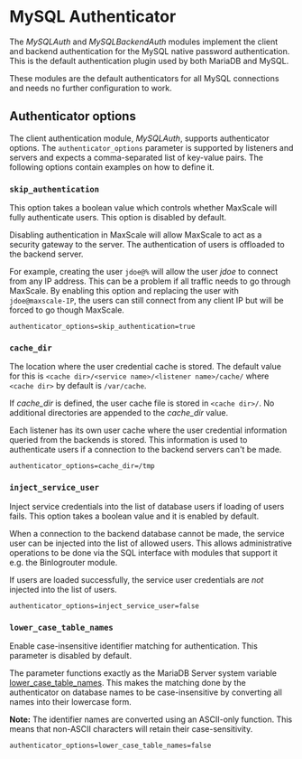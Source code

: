 # MySQL Authenticator

The _MySQLAuth_ and _MySQLBackendAuth_ modules implement the client and
backend authentication for the MySQL native password authentication. This
is the default authentication plugin used by both MariaDB and MySQL.

These modules are the default authenticators for all MySQL connections and
needs no further configuration to work.

## Authenticator options

The client authentication module, _MySQLAuth_, supports authenticator
options. The `authenticator_options` parameter is supported by listeners
and servers and expects a comma-separated list of key-value pairs. The
following options contain examples on how to define it.

### `skip_authentication`

This option takes a boolean value which controls whether MaxScale will fully
authenticate users. This option is disabled by default.

Disabling authentication in MaxScale will allow MaxScale to act as a security
gateway to the server. The authentication of users is offloaded to the backend
server.

For example, creating the user `jdoe@%` will allow the user _jdoe_ to connect
from any IP address. This can be a problem if all traffic needs to go through
MaxScale. By enabling this option and replacing the user with
`jdoe@maxscale-IP`, the users can still connect from any client IP but will be
forced to go though MaxScale.

```
authenticator_options=skip_authentication=true
```

### `cache_dir`

The location where the user credential cache is stored. The default value
for this is `<cache dir>/<service name>/<listener name>/cache/` where
`<cache dir>` by default is `/var/cache`.

If _cache_dir_ is defined, the user cache file is stored in `<cache
dir>/`. No additional directories are appended to the _cache_dir_ value.

Each listener has its own user cache where the user credential information
queried from the backends is stored. This information is used to
authenticate users if a connection to the backend servers can't be made.

```
authenticator_options=cache_dir=/tmp
```

### `inject_service_user`

Inject service credentials into the list of database users if loading of
users fails. This option takes a boolean value and it is enabled by
default.

When a connection to the backend database cannot be made, the service user
can be injected into the list of allowed users. This allows administrative
operations to be done via the SQL interface with modules that support it
e.g. the Binlogrouter module.

If users are loaded successfully, the service user credentials are _not_
injected into the list of users.

```
authenticator_options=inject_service_user=false
```

### `lower_case_table_names`

Enable case-insensitive identifier matching for authentication. This parameter
is disabled by default.

The parameter functions exactly as the MariaDB Server system variable
[lower_case_table_names](https://mariadb.com/kb/en/library/server-system-variables/#lower_case_table_names).
This makes the matching done by the authenticator on database names to be
case-insensitive by converting all names into their lowercase form.

**Note:** The identifier names are converted using an ASCII-only function. This
  means that non-ASCII characters will retain their case-sensitivity.

```
authenticator_options=lower_case_table_names=false
```
